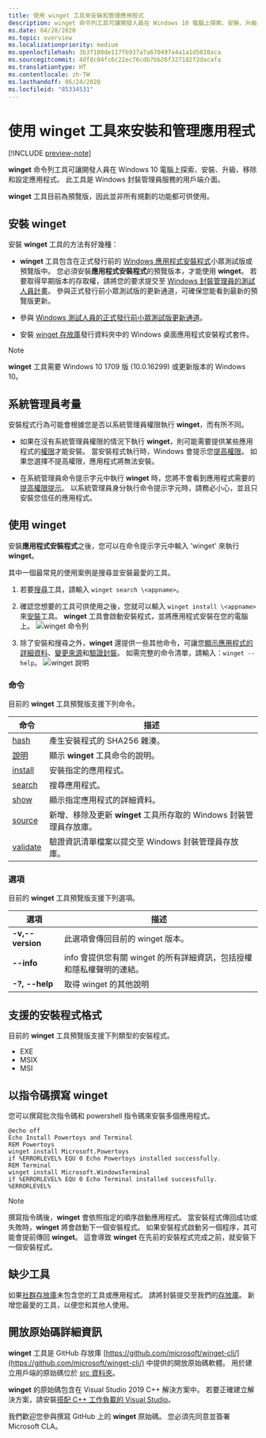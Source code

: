 ```yaml
---
title: 使用 winget 工具來安裝和管理應用程式
description: winget 命令列工具可讓開發人員在 Windows 10 電腦上探索、安裝、升級、移除和設定應用程式。
ms.date: 04/28/2020
ms.topic: overview
ms.localizationpriority: medium
ms.openlocfilehash: 3b3f108de117fb937a7a670497a4a1a1d5810aca
ms.sourcegitcommit: 4df8c04fc6c22ec76cdb7bb26f327182f2dacafa
ms.translationtype: HT
ms.contentlocale: zh-TW
ms.lasthandoff: 06/24/2020
ms.locfileid: "85334531"
---
```

# <a name="use-the-winget-tool-to-install-and-manage-applications"></a>使用 winget 工具來安裝和管理應用程式

[!INCLUDE [preview-note](../../includes/package-manager-preview.md)]

**winget** 命令列工具可讓開發人員在 Windows 10 電腦上探索、安裝、升級、移除和設定應用程式。 此工具是 Windows 封裝管理員服務的用戶端介面。

**winget** 工具目前為預覽版，因此並非所有規劃的功能都可供使用。

## <a name="install-winget"></a>安裝 winget

安裝 **winget** 工具的方法有好幾種：

* **winget** 工具包含在正式發行前的 [Windows 應用程式安裝程式](https://www.microsoft.com/p/app-installer/9nblggh4nns1?ocid=9nblggh4nns1_ORSEARCH_Bing&rtc=1&activetab=pivot:overviewtab)小眾測試版或預覽版中。 您必須安裝**應用程式安裝程式**的預覽版本，才能使用 **winget**。 若要取得早期版本的存取權，請將您的要求提交至 [Windows 封裝管理員的測試人員計畫](https://aka.ms/AppInstaller_InsiderProgram)。 參與正式發行前小眾測試版的更新通道，可確保您能看到最新的預覽版更新。

* 參與 [Windows 測試人員的正式發行前小眾測試版更新通道](https://insider.windows.com)。

* 安裝 [winget 存放庫](https://github.com/microsoft/winget-cli)發行資料夾中的 Windows 桌面應用程式安裝程式套件。

> [!NOTE]
> **winget** 工具需要 Windows 10 1709 版 (10.0.16299) 或更新版本的 Windows 10。

## <a name="administrator-considerations"></a>系統管理員考量

安裝程式行為可能會根據您是否以系統管理員權限執行 **winget**，而有所不同。

* 如果在沒有系統管理員權限的情況下執行 **winget**，則可能需要提供某些應用程式的[權限](https://docs.microsoft.com/windows/security/identity-protection/user-account-control/)才能安裝。 當安裝程式執行時，Windows 會提示您[提高權限](https://docs.microsoft.com/windows/security/identity-protection/user-account-control)。 如果您選擇不提高權限，應用程式將無法安裝。  

* 在系統管理員命令提示字元中執行 **winget** 時，您將不會看到應用程式需要的[提高權限提示](https://docs.microsoft.com/windows/security/identity-protection/user-account-control/how-user-account-control-works)。 以系統管理員身分執行命令提示字元時，請務必小心，並且只安裝您信任的應用程式。

## <a name="use-winget"></a>使用 winget

安裝**應用程式安裝程式**之後，您可以在命令提示字元中輸入 'winget' 來執行 **winget**。

其中一個最常見的使用案例是搜尋並安裝最愛的工具。

1. 若要[搜尋](search.md)工具，請輸入 `winget search \<appname>`。
2. 確認您想要的工具可供使用之後，您就可以輸入 `winget install \<appname>`來[安裝](install.md)工具。 **winget** 工具會啟動安裝程式，並將應用程式安裝在您的電腦上。
    ![winget 命令列](images\install.png)

3. 除了安裝和搜尋之外，**winget** 還提供一些其他命令，可讓您[顯示應用程式的詳細資料](show.md)、[變更來源](source.md)和[驗證封裝](validate.md)。 如需完整的命令清單，請輸入：`winget --help`。
    ![winget 說明](images\help.png)

### <a name="commands"></a>命令

目前的 **winget** 工具預覽版支援下列命令。

| 命令 | 描述 |
|---------|-------------|
| [hash](hash.md) | 產生安裝程式的 SHA256 雜湊。 |
| [說明](help.md) | 顯示 **winget** 工具命令的說明。 |
| [install](install.md) | 安裝指定的應用程式。 |
| [search](search.md) | 搜尋應用程式。 |
| [show](show.md) | 顯示指定應用程式的詳細資料。 |
| [source](source.md) | 新增、移除及更新 **winget** 工具所存取的 Windows 封裝管理員存放庫。 |
| [validate](validate.md) | 驗證資訊清單檔案以提交至 Windows 封裝管理員存放庫。 |

### <a name="options"></a>選項

目前的 **winget** 工具預覽版支援下列選項。

| 選項 | 描述 |
|--------------|-------------|
| **-v,--version** | 此選項會傳回目前的 winget 版本。 |
| **--info** |  info 會提供您有關 winget 的所有詳細資訊，包括授權和隱私權聲明的連結。 |
| **-?, --help** |  取得 winget 的其他說明 |

## <a name="supported-installer-formats"></a>支援的安裝程式格式

目前的 **winget** 工具預覽版支援下列類型的安裝程式。

* EXE
* MSIX
* MSI

## <a name="scripting-winget"></a>以指令碼撰寫 winget

您可以撰寫批次指令碼和 powershell 指令碼來安裝多個應用程式。

``` CMD
@echo off  
Echo Install Powertoys and Terminal  
REM Powertoys  
winget install Microsoft.Powertoys  
if %ERRORLEVEL% EQU 0 Echo Powertoys installed successfully.  
REM Terminal  
winget install Microsoft.WindowsTerminal  
if %ERRORLEVEL% EQU 0 Echo Terminal installed successfully.   %ERRORLEVEL%
```

> [!NOTE]
> 撰寫指令碼後，**winget** 會依照指定的順序啟動應用程式。 當安裝程式傳回成功或失敗時，**winget** 將會啟動下一個安裝程式。 如果安裝程式啟動另一個程序，其可能會提前傳回 **winget**。 這會導致 **winget** 在先前的安裝程式完成之前，就安裝下一個安裝程式。

## <a name="missing-tools"></a>缺少工具

如果[社群存放庫](../package/repository.md)未包含您的工具或應用程式。 請將封裝提交至我們的[存放庫](https://github.com/microsoft/winget-pkgs)。 新增您最愛的工具，以便您和其他人使用。

## <a name="open-source-details"></a>開放原始碼詳細資訊

**winget** 工具是 GitHub 存放庫 [https://github.com/microsoft/winget-cli/](https://github.com/microsoft/winget-cli/) 中提供的開放原始碼軟體。 用於建立用戶端的原始碼位於 [src 資料夾](https://github.com/microsoft/winget-cli/tree/master/src)。

**winget** 的原始碼包含在 Visual Studio 2019 C++ 解決方案中。 若要正確建立解決方案，請安裝[搭配 C++ 工作負載的 Visual Studio](https://visualstudio.microsoft.com/downloads/)。

我們歡迎您參與撰寫 GitHub 上的 **winget** 原始碼。 您必須先同意並簽署 Microsoft CLA。
